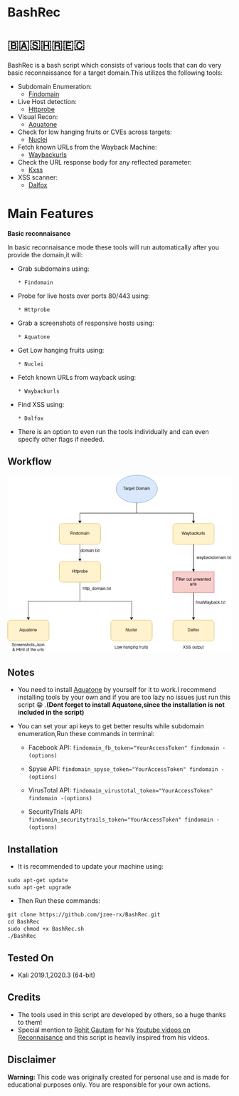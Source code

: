 # BashRec 

# 🇧​​​​​🇦​​​​​🇸​​​​​🇭​​​​​🇷​​​​​🇪​​​​​🇨​​​​​

BashRec is a bash script which consists of various tools that can do very basic reconnaissance for a target domain.This utilizes the following tools:
- Subdomain Enumeration:
  - [Findomain](https://github.com/Findomain/Findomain)
- Live Host detection:
  - [Httprobe](https://github.com/tomnomnom/httprobe)
- Visual Recon:
  - [Aquatone](https://github.com/michenriksen/aquatone)
- Check for low hanging fruits or CVEs across targets:
  - [Nuclei](https://github.com/projectdiscovery/nuclei)
- Fetch known URLs from the Wayback Machine:
  - [Waybackurls](https://github.com/tomnomnom/waybackurls)
- Check the URL response body for any reflected parameter:
  - [Kxss](https://github.com/tomnomnom/hacks/tree/master/kxss)
- XSS scanner:
  - [Dalfox](https://github.com/hahwul/dalfox)
  
# Main Features 
**Basic reconnaisance**

In basic reconnaisance mode these tools will run automatically after you provide the domain,it will:
- Grab subdomains using:

      * Findomain      
- Probe for live hosts over ports 80/443 using:

      * Httprobe     
- Grab a screenshots of responsive hosts using:
      
      * Aquatone
- Get Low hanging fruits using:

      * Nuclei   
- Fetch known URLs from wayback using:

      * Waybackurls       
- Find XSS using:
    
      * Dalfox
      
- There is an option to even run the tools individually and can even specify other flags if needed.

  
## Workflow
  ![Basic Reconnaisance Flow](BasicRecon.png)
  
## Notes
 - You need to install [Aquatone](https://github.com/michenriksen/aquatone) by yourself for it to work.I recommend installing tools by your own and if you are too lazy no issues just run this script :grin: .**(Dont forget to install Aquatone,since the installation is not included in the script)**

- You can set your api keys to get better results while subdomain enumeration,Run these commands in terminal:

   - Facebook API: `findomain_fb_token="YourAccessToken" findomain -(options)`
  
   - Spyse API: `findomain_spyse_token="YourAccessToken" findomain -(options)`
  
   - VirusTotal API: `findomain_virustotal_token="YourAccessToken" findomain -(options)`
  
   - SecurityTrials API: `findomain_securitytrails_token="YourAccessToken" findomain -(options)`
  
## Installation
- It is recommended to update your machine using:
```
sudo apt-get update
sudo apt-get upgrade
```
- Then Run these commands:
```
git clone https://github.com/jzee-rx/BashRec.git
cd BashRec
sudo chmod +x BashRec.sh
./BashRec
```

## Tested On
- Kali 2019.1,2020.3 (64-bit)

## Credits

- The tools used in this script are developed by others, so a huge thanks to them!
- Special mention to [Rohit Gautam](https://github.com/shifa123) for his [Youtube videos on Reconnaisance](https://www.youtube.com/playlist?list=PL-bS_PhlrozRzi83t6LTWKR1cXWzFVIGg) and this script is heavily inspired from his videos.


## Disclaimer
**Warning:** This code was originally created for personal use and is made for educational purposes only. You are responsible for your own actions.
